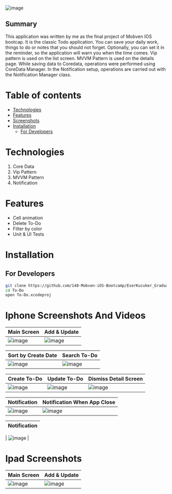 ![image](https://github.com/148-Mobven-iOS-Bootcamp/EserKucuker_Graduation_Project_Vip-Mvvm_Version/blob/developer/Readme/Ekran%20Resmi%202022-02-12%2012.17.26.png)

## Summary
This application was written by me as the final project of Mobven IOS bootcap. It is the classic Todo application. 
You can save your daily work, things to do or notes that you should not forget. 
Optionally, you can set it in the reminder, so the application will warn you when the time comes. 
Vip pattern is used on the list screen. MVVM Pattern is used on the details page. While saving data to Coredata, operations were performed using CoreData Manager. 
In the Notification setup, operations are carried out with the Notification Manager class.

Table of contents
=================

<!--ts-->
   * [Technologies](#technologies)
   * [Features](#features)
   * [Screenshots](#screenshots)
   * [Installation](#installation)
      *  [For Developers](#for-developers)
<!--te-->

Technologies
============
1. Core Data
2. Vip Pattern
3. MVVM Pattern
4. Notification

Features
========
+ Cell animation
+ Delete To-Do
+ Filter by color
+ Unit & UI Tests

Installation
============


## For Developers
```bash 
git clone https://github.com/148-Mobven-iOS-Bootcamp/EserKucuker_Graduation_Project_Vip-Mvvm_Version.git
cd To-Do
open To-Do.xcodeproj
```

Iphone Screenshots  And Videos
===========
| Main Screen | Add & Update |
| ----------- | ------------ |
| ![image](https://github.com/148-Mobven-iOS-Bootcamp/EserKucuker_Graduation_Project_Vip-Mvvm_Version/blob/Readme/Readme/IphaneMainWindow.png) | ![image](https://github.com/148-Mobven-iOS-Bootcamp/EserKucuker_Graduation_Project_Vip-Mvvm_Version/blob/Readme/Readme/IphoneAddTask.png) |

| Sort by Create Date | Search To-Do | 
| ------------------- | ------------ | 
| ![image](https://github.com/148-Mobven-iOS-Bootcamp/EserKucuker_Graduation_Project_Vip-Mvvm_Version/blob/Readme/Readme/sorted.gif)  | ![image](https://github.com/148-Mobven-iOS-Bootcamp/EserKucuker_Graduation_Project_Vip-Mvvm_Version/blob/Readme/Readme/search.gif) | 

| Create To-Do | Update To-Do | Dismiss Detail Screen |
| ------------ | ------------ | --------------------- |
| ![image](https://github.com/148-Mobven-iOS-Bootcamp/EserKucuker_Graduation_Project_Vip-Mvvm_Version/blob/Readme/Readme/AddTodo.gif) | ![image](https://github.com/148-Mobven-iOS-Bootcamp/EserKucuker_Graduation_Project_Vip-Mvvm_Version/blob/Readme/Readme/ezgif.com-gif-maker%20(4).gif) | ![image](https://github.com/148-Mobven-iOS-Bootcamp/EserKucuker_Graduation_Project_Vip-Mvvm_Version/blob/Readme/Readme/IphoneDelete.gif) |

| Notification | Notification When App Close | 
| ------------------- | ------------ | 
| ![image](https://github.com/148-Mobven-iOS-Bootcamp/EserKucuker_Graduation_Project_Vip-Mvvm_Version/blob/Readme/Readme/Notification.gif) | ![image](https://github.com/148-Mobven-iOS-Bootcamp/EserKucuker_Graduation_Project_Vip-Mvvm_Version/blob/Readme/Readme/InAppNotification.gif) |


| Notification |
| ------------ | 

| ![image](https://github.com/148-Mobven-iOS-Bootcamp/EserKucuker_Graduation_Project_Vip-Mvvm_Version/blob/Readme/Readme/%C4%B0phoneError.png) |

Ipad Screenshots
===========

| Main Screen | Add & Update |
| ----------- | ------------ |
| ![image](https://github.com/148-Mobven-iOS-Bootcamp/EserKucuker_Graduation_Project_Vip-Mvvm_Version/blob/Readme/Readme/IpadAnaEkran.png) | ![image](https://github.com/148-Mobven-iOS-Bootcamp/EserKucuker_Graduation_Project_Vip-Mvvm_Version/blob/Readme/Readme/IpadAddTask.png) |

